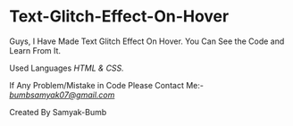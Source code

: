 # Text-Glitch-Effect-On-Hover

 Guys, I Have Made Text Glitch Effect On Hover. You Can See the Code and Learn From It.

Used Languages *HTML & CSS.* 

If Any Problem/Mistake in Code Please Contact Me:- *bumbsamyak07@gmail.com*

Created By Samyak-Bumb
